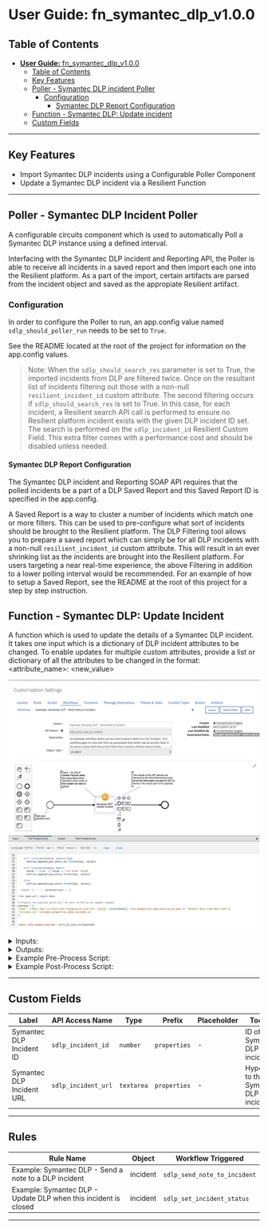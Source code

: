 # **User Guide:** fn_symantec_dlp_v1.0.0

## Table of Contents
- [**User Guide:** fn_symantec_dlp_v1.0.0](#user-guide-fnsymantecdlpv100)
  - [Table of Contents](#table-of-contents)
  - [Key Features](#key-features)
  - [Poller - Symantec DLP incident Poller](#poller---symantec-dlp-incident-poller)
    - [Configuration](#configuration)
      - [Symantec DLP Report Configuration](#symantec-dlp-report-configuration)
  - [Function - Symantec DLP: Update incident](#function---symantec-dlp-update-incident)
  - [Custom Fields](#custom-fields)

---

## Key Features
<!--
  List the Key Features of the Integration
-->
* Import Symantec DLP incidents using a Configurable Poller Component
* Update a Symantec DLP incident via a Resilient Function

---

## Poller - Symantec DLP Incident Poller

A configurable circuits component which is used to automatically Poll a Symantec DLP instance using a defined interval. 

Interfacing with the Symantec DLP incident and Reporting API, the Poller is able to receive all incidents in a saved report and then import each one into the Resilient platform. As a part of the import, certain artifacts are parsed from the incident object and saved as the appropiate Resilient artifact. 

### Configuration 
In order to configure the Poller to run, an app.config value named `sdlp_should_poller_run` needs to be set to `True`. 

See the README located at the root of the project for information on the app.config values. 

>Note: When the `sdlp_should_search_res` parameter is set to True, the imported incidents from DLP are filtered twice. Once on the resultant list of incidents filtering out those with a non-null `resilient_incident_id` custom attribute. The second filtering occurs if `sdlp_should_search_res` is set to True. In this case, for each incident, a Resilient search API call is performed to ensure no Resilient platform incident exists with the given DLP incident ID set. The search is performed on the `sdlp_incident_id` Resilient Custom Field. This extra filter comes with a performance cost and should be disabled unless needed.

#### Symantec DLP Report Configuration
The Symantec DLP incident and Reporting SOAP API requires that the polled incidents be a part of a DLP Saved Report and this Saved Report ID is specified in the app.config. 

A Saved Report is a way to cluster a number of incidents which match one or more filters. This can be used to pre-configure what sort of incidents should be brought to the Resilient platform. The DLP Filtering tool allows you to prepare a saved report which can simply be for all DLP incidents with a non-null `resilient_incident_id` custom attribute. This will result in an ever shrinking list as the incidents are brought into the Resilient platform. For users targeting a near real-time experience, the above Filtering in addition to a lower polling interval would be recommended.
For an example of how to setup a Saved Report, see the README at the root of this project for a step by step instruction.


## Function - Symantec DLP: Update Incident
A function which is used to update the details of a Symantec DLP incident. It takes one input which is a dictionary of DLP incident attributes to be changed. To enable updates for multiple custom attributes, provide a list or dictionary of all the attributes to be changed in the format: <attribute_name>: <new_value>

 ![screenshot: fn-symantec-dlp-update-incident ](./screenshots/fn-symantec-dlp-update-incident.png)

<details><summary>Inputs:</summary>
<p>

| Name | Type | Required | Example | Tooltip |
| ---- | :--: | :------: | ------- | ------- |
| `sdlp_update_payload` | `textarea` | Yes | `-` | A JSON-like object which contains values to be updated on a given Symantec DLP incident |

</p>
</details>

<details><summary>Outputs:</summary>
<p>

```python
results = {
    # TODO: Copy and paste an example of the Function Output within this code block.
    # To see view the output of a Function, run resilient-circuits in DEBUG mode and invoke the Function. 
    # The Function results will be printed in the logs: "resilient-circuits run --loglevel=DEBUG"
}
```

</p>
</details>

<details><summary>Example Pre-Process Script:</summary>
<p>

```python
#######################################
### Define pre-processing functions ###
#######################################
def dict_to_json_str(d):
  """Function that converts a dictionary into a JSON stringself.
     Supports basestring, bool and int.
     If the value is None, it sets it to False"""

  json_str = '"{ {0} }"'
  json_entry = '"{0}":{1}'
  json_entry_str = '"{0}":"{1}"'
  json_entry_unicode = u'"{0}":"{1}"'
  entries = [] 
  
  for entry in d:
    key = entry
    value = d[entry]
    
      
    if value is None:
      value = False
      
    if isinstance(value, unicode):
      entries.append(json_entry_unicode.format(key, value))
      
    elif isinstance(value, basestring):
      entries.append(json_entry_str.format(key, value))
    
    elif isinstance(value, bool):
      value = 'true' if value == True else 'false'
      entries.append(json_entry.format(key, value))
    
    else:
      entries.append(json_entry.format(key, value))
  
  return '{' + ','.join(entries) + '}'

from java.util import Date

# Prepare the payload which will be sent to DLP as an update request
payload = {
"note": u"Note Sent via Resilient Integration with DLP. [{}]{}".format(Date(), rule.properties.sdlp_note_to_be_sent or "Default Note from Resilient"),
"incident_id": incident.properties.sdlp_incident_id
}


inputs.sdlp_update_payload = dict_to_json_str(payload)
```

</p>
</details>

<details><summary>Example Post-Process Script:</summary>
<p>

```python
None
```

</p>
</details>

---


## Custom Fields
| Label | API Access Name | Type | Prefix | Placeholder | Tooltip |
| ----- | --------------- | ---- | ------ | ----------- | ------- |
| Symantec DLP Incident ID | `sdlp_incident_id` | `number` | `properties` | - |  ID of a Symantec DLP incident |
| Symantec DLP Incident URL  | `sdlp_incident_url` | `textarea` | `properties` | - | Hyperlink to the Symantec DLP incident |

---


## Rules
| Rule Name | Object | Workflow Triggered |
| --------- | ------ | ------------------ |
| Example: Symantec DLP - Send a note to a DLP incident | incident | `sdlp_send_note_to_incident` |
| Example: Symantec DLP - Update DLP when this incident is closed  | incident | `sdlp_set_incident_status` |

---

<!--
## Inform Resilient Users
  Use this section to optionally provide additional information so that Resilient playbook 
  designer can get the maximum benefit of your integration.
-->